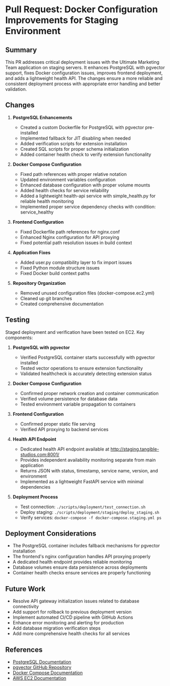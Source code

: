 # Pull Request: Docker Configuration Improvements for Staging Environment

## Summary

This PR addresses critical deployment issues with the Ultimate Marketing Team application on staging servers. It enhances PostgreSQL with pgvector support, fixes Docker configuration issues, improves frontend deployment, and adds a lightweight health API. The changes ensure a more reliable and consistent deployment process with appropriate error handling and better validation.

## Changes

1. **PostgreSQL Enhancements**
   - Created a custom Dockerfile for PostgreSQL with pgvector pre-installed
   - Implemented fallback for JIT disabling when needed
   - Added verification scripts for extension installation
   - Created SQL scripts for proper schema initialization
   - Added container health check to verify extension functionality

2. **Docker Compose Configuration**
   - Fixed path references with proper relative notation
   - Updated environment variables configuration
   - Enhanced database configuration with proper volume mounts
   - Added health checks for service reliability
   - Added a lightweight health-api service with simple_health.py for reliable health monitoring
   - Implemented proper service dependency checks with condition: service_healthy

3. **Frontend Configuration**
   - Fixed Dockerfile path references for nginx.conf
   - Enhanced Nginx configuration for API proxying
   - Fixed potential path resolution issues in build context

4. **Application Fixes**
   - Added user.py compatibility layer to fix import issues
   - Fixed Python module structure issues
   - Fixed Docker build context paths

5. **Repository Organization**
   - Removed unused configuration files (docker-compose.ec2.yml)
   - Cleaned up git branches
   - Created comprehensive documentation

## Testing

Staged deployment and verification have been tested on EC2. Key components:

1. **PostgreSQL with pgvector**
   - Verified PostgreSQL container starts successfully with pgvector installed
   - Tested vector operations to ensure extension functionality
   - Validated healthcheck is accurately detecting extension status

2. **Docker Compose Configuration**
   - Confirmed proper network creation and container communication
   - Verified volume persistence for database data
   - Tested environment variable propagation to containers

3. **Frontend Configuration**
   - Confirmed proper static file serving
   - Verified API proxying to backend services

4. **Health API Endpoint**
   - Dedicated health API endpoint available at http://staging.tangible-studios.com:8001/
   - Provides independent availability monitoring separate from main application 
   - Returns JSON with status, timestamp, service name, version, and environment
   - Implemented as a lightweight FastAPI service with minimal dependencies

5. **Deployment Process**
   - Test connection: `./scripts/deployment/test_connection.sh`
   - Deploy staging: `./scripts/deployment/staging/deploy_staging.sh`
   - Verify services: `docker-compose -f docker-compose.staging.yml ps`

## Deployment Considerations

- The PostgreSQL container includes fallback mechanisms for pgvector installation
- The frontend's nginx configuration handles API proxying properly
- A dedicated health endpoint provides reliable monitoring
- Database volumes ensure data persistence across deployments
- Container health checks ensure services are properly functioning

## Future Work

- Resolve API gateway initialization issues related to database connectivity
- Add support for rollback to previous deployment version
- Implement automated CI/CD pipeline with GitHub Actions
- Enhance error monitoring and alerting for production
- Add database migration verification steps
- Add more comprehensive health checks for all services

## References

- [PostgreSQL Documentation](https://www.postgresql.org/docs/)
- [pgvector GitHub Repository](https://github.com/pgvector/pgvector)
- [Docker Compose Documentation](https://docs.docker.com/compose/)
- [AWS EC2 Documentation](https://docs.aws.amazon.com/ec2/)